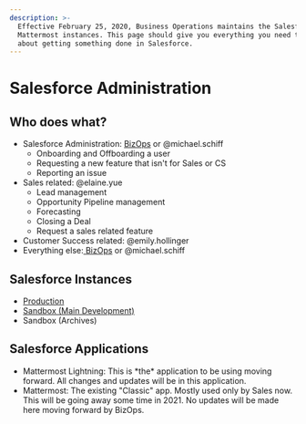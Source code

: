 ```yaml
---
description: >-
  Effective February 25, 2020, Business Operations maintains the Salesforce
  Mattermost instances. This page should give you everything you need to know
  about getting something done in Salesforce.
---
```


# Salesforce Administration

## Who does what?

* Salesforce Administration: [BizOps](https://community.mattermost.com/private-core/channels/bizops) or @michael.schiff
  * Onboarding and Offboarding a user
  * Requesting a new feature that isn't for Sales or CS
  * Reporting an issue
* Sales related: @elaine.yue
  * Lead management
  * Opportunity Pipeline management
  * Forecasting
  * Closing a Deal
  * Request a sales related feature
* Customer Success related: @emily.hollinger
* Everything else:[ BizOps](https://community.mattermost.com/private-core/channels/bizops) or @michael.schiff

## Salesforce Instances

* [Production](https://mattermost.my.salesforce.com/)
* [Sandbox \(Main Development\)](https://cs28.salesforce.com/?un=michael.schiff%40mattermost.com.aortauat&)
* Sandbox \(Archives\)

## Salesforce Applications

* Mattermost Lightning: This is \*the\* application to be using moving forward. All  changes and updates will be in this application.
* Mattermost: The existing "Classic" app. Mostly used only by Sales now. This will be going away some time in 2021. No updates will be made here moving forward by BizOps.







